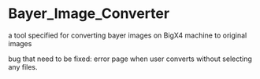 # Bayer_Image_Converter
a tool specified for converting bayer images on BigX4 machine to original images

bug that need to be fixed: error page when user converts without selecting any files.
